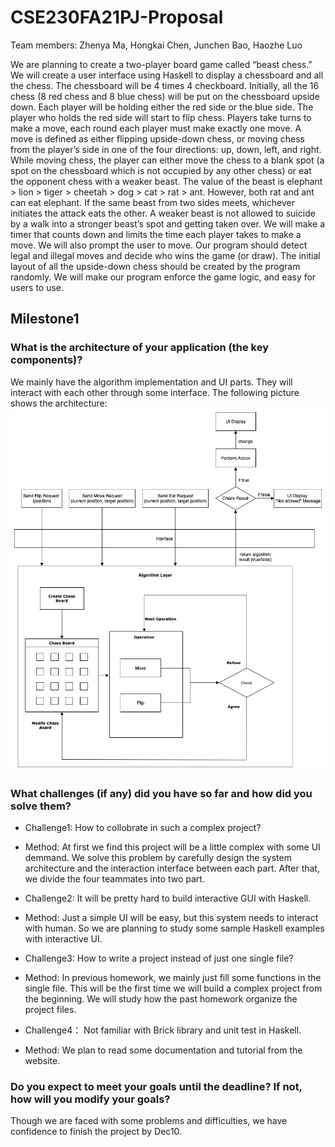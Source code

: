 # CSE230FA21PJ-Proposal
Team members:
Zhenya Ma, 
Hongkai Chen, 
Junchen Bao, 
Haozhe Luo

We are planning to create a two-player board game called “beast chess.” We will create a user interface using Haskell to display a chessboard and all the chess. The chessboard will be 4 times 4 checkboard. Initially, all the 16 chess (8 red chess and 8 blue chess) will be put on the chessboard upside down. Each player will be holding either the red side or the blue side. The player who holds the red side will start to flip chess. Players take turns to make a move, each round each player must make exactly one move. A move is defined as either flipping upside-down chess, or moving chess from the player’s side in one of the four directions: up, down, left, and right. While moving chess, the player can either move the chess to a blank spot (a spot on the chessboard which is not occupied by any other chess) or eat the opponent chess with a weaker beast. The value of the beast is elephant > lion > tiger > cheetah > dog > cat > rat > ant. However, both rat and ant can eat elephant. If the same beast from two sides meets, whichever initiates the attack eats the other. A weaker beast is not allowed to suicide by a walk into a stronger beast’s spot and getting taken over. We will make a timer that counts down and limits the time each player takes to make a move. We will also prompt the user to move. Our program should detect legal and illegal moves and decide who wins the game (or draw). The initial layout of all the upside-down chess should be created by the program randomly. We will make our program enforce the game logic, and easy for users to use.

## Milestone1
### What is the architecture of your application (the key components)?
We mainly have the algorithm implementation and UI parts. They will interact with each other through some interface.
The following picture shows the architecture:
![](Architecture.png)

### What challenges (if any) did you have so far and how did you solve them?
- Challenge1: How to collobrate in such a complex project? 
- Method: At first we find this project will be a little complex with some UI demmand. We solve this problem by carefully design the system architecture and the interaction interface between each part. After that, we divide the four teammates into two part.

- Challenge2: It will be pretty hard to build interactive GUI with Haskell.
- Method: Just a simple UI will be easy, but this system needs to interact with human. So we are planning to study some sample Haskell examples with interactive UI.

- Challenge3: How to write a project instead of just one single file?
- Method: In previous homework, we mainly just fill some functions in the single file. This will be the first time we will build a complex project from the beginning. We will study how the past homework organize the project files.

- Challenge4： Not familiar with Brick library and unit test in Haskell.
- Method: We plan to read some documentation and tutorial from the website.


### Do you expect to meet your goals until the deadline? If not, how will you modify your goals?
Though we are faced with some problems and difficulties, we have confidence to finish the project by Dec10.

